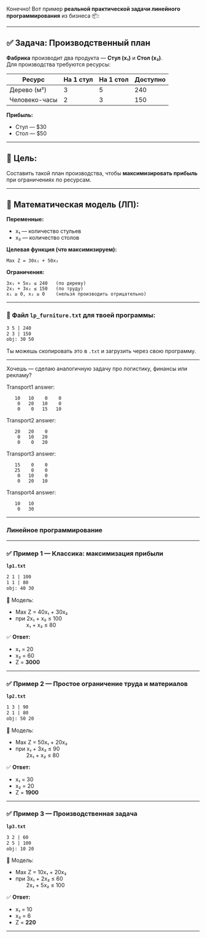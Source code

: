 Конечно! Вот пример **реальной практической задачи линейного программирования** из бизнеса 📦:

---

## ✅ **Задача: Производственный план**

**Фабрика** производит два продукта — **Стул (x₁)** и **Стол (x₂)**.  
Для производства требуются ресурсы:

| Ресурс        | На 1 стул | На 1 стол | Доступно |
|---------------|-----------|-----------|----------|
| Дерево (м²)   | 3         | 5         | 240      |
| Человеко-часы | 2         | 3         | 150      |

**Прибыль:**
- Стул — $30
- Стол — $50

---

## 📌 Цель:
Составить такой план производства, чтобы **максимизировать прибыль** при ограничениях по ресурсам.

---

## 🧮 Математическая модель (ЛП):

**Переменные:**
- x₁ — количество стульев
- x₂ — количество столов

**Целевая функция (что максимизируем):**
```
Max Z = 30x₁ + 50x₂
```

**Ограничения:**
```
3x₁ + 5x₂ ≤ 240   (по дереву)
2x₁ + 3x₂ ≤ 150   (по труду)
x₁ ≥ 0, x₂ ≥ 0    (нельзя производить отрицательно)
```

---

### 📄 Файл `lp_furniture.txt` для твоей программы:

```txt
3 5 | 240
2 3 | 150
obj: 30 50
```

Ты можешь скопировать это в `.txt` и загрузить через свою программу.

---

Хочешь — сделаю аналогичную задачу про логистику, финансы или рекламу?


Transport1 answer:
```text
   10   10    0    0
    0   20   10    0
    0    0   15   10
```

Transport2 answer:
```text
   20   20    0
    0   10   20
    0    0   20
```
Transport3 answer:
```text
   15    0    0
   25    0    0
    0   10    0
    0   20   10
```

Transport4 answer:
```text
   10   10
    0   30
```

***
### Линейное программирование

---

### ✅ **Пример 1 — Классика: максимизация прибыли**

**`lp1.txt`**
```txt
2 1 | 100
1 1 | 80
obj: 40 30
```

📌 Модель:
- Max Z = 40x₁ + 30x₂
- при 2x₁ + x₂ ≤ 100  
  x₁ + x₂ ≤ 80

✅ **Ответ:**
- x₁ = 20
- x₂ = 60
- Z = **3000**

---

### ✅ **Пример 2 — Простое ограничение труда и материалов**

**`lp2.txt`**
```txt
1 3 | 90
2 1 | 80
obj: 50 20
```

📌 Модель:
- Max Z = 50x₁ + 20x₂
- при x₁ + 3x₂ ≤ 90  
  2x₁ + x₂ ≤ 80

✅ **Ответ:**
- x₁ = 30
- x₂ = 20
- Z = **1900**

---

### ✅ **Пример 3 — Производственная задача**

**`lp3.txt`**
```txt
3 2 | 60
2 5 | 100
obj: 10 20
```

📌 Модель:
- Max Z = 10x₁ + 20x₂
- при 3x₁ + 2x₂ ≤ 60  
  2x₁ + 5x₂ ≤ 100

✅ **Ответ:**
- x₁ = 10
- x₂ = 6
- Z = **220**

---

